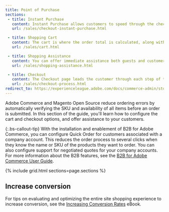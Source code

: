 ```yaml
---
title: Point of Purchase
sections:
 - title: Instant Purchase
   content: Instant Purchase allows customers to speed through the checkout process using information that is saved in their account.
   url: /sales/checkout-instant-purchase.html

 - title: Shopping Cart
   content: The cart is where the order total is calculated, along with discount coupons and estimated shipping and tax.
   url: /sales/cart.html

 - title: Shopping Assistance
   content: You can offer immediate assistance both guests and customers who have registered for an account with your store.
   url: /sales/shopping-assistance.html

 - title: Checkout
   content: The Checkout page leads the customer through each step of the process for completing the order transaction. Customers who are logged into their accounts can complete checkout quickly, because much of the information is already in their accounts.
   url: /sales/checkout-process.html
redirect_to: https://experienceleague.adobe.com/docs/commerce-admin/stores-sales/introduction.html#point-of-purchase
---
```


Adobe Commerce and Magento Open Source reduce ordering errors by automatically verifying the SKU and availability of all items before an order is submitted. In this section of the guide, you'll learn how to configure the cart and checkout options, and offer assistance to your customers.

{:.bs-callout-tip}
<span class="b2b-only"></span> With the installation and enablement of B2B for Adobe Commerce, you can configure Quick Order for customers associated with a company account. This reduces the order process to several clicks when they know the name or SKU of the products they want to order. You can also configure support for negotiated quotes for your company accounts. For more information about the B2B features, see the [B2B for Adobe Commerce User Guide](https://experienceleague.adobe.com/docs/commerce-admin/b2b/introduction.html).

{% include grid.html sections=page.sections %}

## Increase conversion

For tips on evaluating and optimizing the entire site shopping experience to increase conversion, see the [Increasing Conversion Rates] eBook.

[Increasing Conversion Rates]: https://info2.magento.com/rs/magentosoftware/images/IncreasingConversionRates_Final.pdf